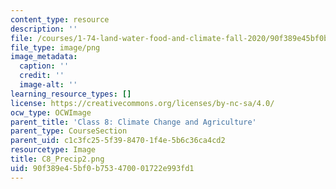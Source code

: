 ```yaml
---
content_type: resource
description: ''
file: /courses/1-74-land-water-food-and-climate-fall-2020/90f389e45bf0b753470001722e993fd1_C8_Precip2.png
file_type: image/png
image_metadata:
  caption: ''
  credit: ''
  image-alt: ''
learning_resource_types: []
license: https://creativecommons.org/licenses/by-nc-sa/4.0/
ocw_type: OCWImage
parent_title: 'Class 8: Climate Change and Agriculture'
parent_type: CourseSection
parent_uid: c1c3fc25-5f39-8470-1f4e-5b6c36ca4cd2
resourcetype: Image
title: C8_Precip2.png
uid: 90f389e4-5bf0-b753-4700-01722e993fd1
---
```

